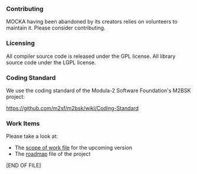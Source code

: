 ### Contributing

MOCKA having been abandoned by its creators relies on volunteers to maintain it. Please consider contributing.

### Licensing

All compiler source code is released under the GPL license. All library source code under the LGPL license.

### Coding Standard

We use the coding standard of the Modula-2 Software Foundation's M2BSK project:

https://github.com/m2sf/m2bsk/wiki/Coding-Standard

### Work Items

Please take a look at:

* The [scope of work file](./ver1808/AAA_SCOPE_OF_WORK.md) for the upcoming version
* The [roadmap](./ROADMAP.md) file of the project

\[END OF FILE\]
